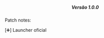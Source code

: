 <h5 align="center">Versão 1.0.0</h5>
<p align="left">Patch notes:</p>
<p align="left">[➕] Launcher oficial</p>

